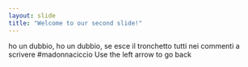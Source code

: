 ```yaml
---
layout: slide
title: "Welcome to our second slide!"
---
```

ho un dubbio, ho un dubbio, se esce il tronchetto tutti nei commenti a scrivere #madonnaciccio
Use the left arrow to go back
